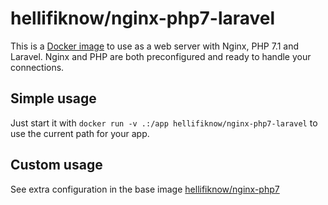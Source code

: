 # hellifiknow/nginx-php7-laravel

This is a [Docker image](https://www.docker.com/) to use as a web server with Nginx, PHP 7.1 and Laravel.
Nginx and PHP are both preconfigured and ready to handle your connections.

## Simple usage
Just start it with `docker run -v .:/app hellifiknow/nginx-php7-laravel` to use the current path for your app.

## Custom usage
See extra configuration in the base image [hellifiknow/nginx-php7](https://hub.docker.com/r/hellifiknow/nginx-php7)
